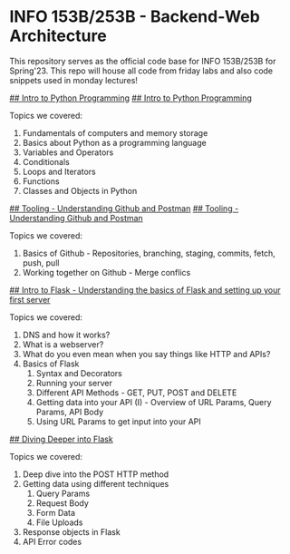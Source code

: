 # INFO 153B/253B - Backend-Web Architecture

This repository serves as the official code base for INFO 153B/253B for Spring'23. This repo will house all code from friday labs and also code snippets used in monday lectures!

[## Intro to Python Programming](./Intro%20to%20Python/Intro%20to%20Python.md)
[## Intro to Python Programming](./Intro%20to%20Python/Intro%20to%20Python.md)

Topics we covered:
1. Fundamentals of computers and memory storage
2. Basics about Python as a programming language
2. Variables and Operators
3. Conditionals
4. Loops and Iterators
5. Functions
6. Classes and Objects in Python

[## Tooling - Understanding Github and Postman](./Tooling/Github.md)
[## Tooling - Understanding Github and Postman](./Tooling/Github.md)

Topics we covered:
1. Basics of Github - Repositories, branching, staging, commits, fetch, push, pull
2. Working together on Github - Merge conflics

[## Intro to Flask - Understanding the basics of Flask and setting up your first server](./Intro%20to%20Flask/README.md)

Topics we covered:
1. DNS and how it works?
2. What is a webserver?
3. What do you even mean when you say things like HTTP and APIs?
4. Basics of Flask
    1. Syntax and Decorators
    2. Running your server
    3. Different API Methods - GET, PUT, POST and DELETE
    4. Getting data into your API (I) - Overview of URL Params, Query Params, API Body
    5. Using URL Params to get input into your API

[## Diving Deeper into Flask](./Diving%20Deeper%20into%20Flask/README.md)

Topics we covered:
1. Deep dive into the POST HTTP method
2. Getting data using different techniques
    1. Query Params
    2. Request Body
    3. Form Data
    4. File Uploads
3. Response objects in Flask
4. API Error codes